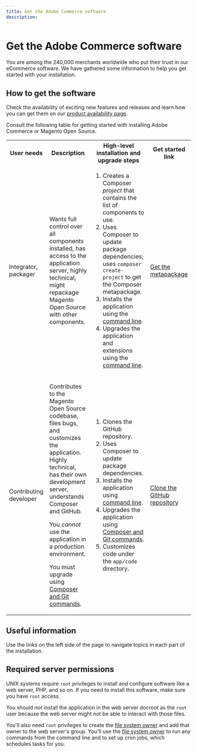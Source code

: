 ```yaml
---
title: Get the Adobe Commerce software
description:
---
```


# Get the Adobe Commerce software

You are among the 240,000 merchants worldwide who put their trust in our eCommerce software. We have gathered some information to help you get started with your installation.

## How to get the software

Check the availability of exciting new features and releases and learn how you can get them on our [product availability page](https://devdocs.magento.com/release/availability.html).

Consult the following table for getting started with installing Adobe Commerce or Magento Open Source.

<table>
    <tbody>
        <tr>
            <th>User needs</th>
            <th>Description</th>
            <th>High-level installation and upgrade steps</th>
            <th>Get started link</th>
        </tr>
    <tr>
        <td><p>Integrator, packager</p></td>
        <td><p>Wants full control over all components installed, has access to the application server, highly technical, might repackage Magento Open Source with other components.</p>
        </td>
        <td><ol><li>Creates a Composer <em>project</em> that contains the list of components to use.</li>
            <li>Uses Composer to update package dependencies; uses <code>composer create-project</code> to get the Composer metapackage.</li>
            <li>Installs the application using the <a href="../advanced.md">command line</a>.</li>
        <li>Upgrades the application and extensions using the  <a href="../../upgrade/implementation/perform-upgrade.md">command line</a>.</li></ol></td>
        <td><p><a href="../composer.md">Get the metapackage</a></p></td>
    </tr>
    <tr>
        <td><p>Contributing developer</p></td>
        <td><p>Contributes to the Magento Open Source codebase, files bugs, and customizes the application. Highly technical, has their own development server, understands Composer and GitHub.</p>
            <p>You <em>cannot</em> use the application in a production environment.</p>
      <p>You must upgrade using <a href="../../upgrade/developer/git-installs.md">Composer and Git commands</a>.</p></td>
        <td><ol><li>Clones the GitHub repository.</li>
            <li>Uses Composer to update package dependencies.</li>
            <li>Installs the application using <a href="../advanced.md">command line</a>.</li>
            <li>Upgrades the application using <a href="../../upgrade/developer/git-installs.md">Composer and Git commands</a>.</li>
            <li>Customizes code under the <code>app/code</code> directory.</li></ol></td>
        <td><p><a href="https://developer.adobe.com/commerce/contributor/guides/install/clone-repository/">Clone the GitHub repository</a></p></td>
    </tr>
    </tbody>
</table>

## Useful information

Use the links on the left side of the page to navigate topics in each part of the installation.

## Required server permissions

UNIX systems require `root` privileges to install and configure software like a web server, PHP, and so on. If you need to install this software, make sure you have `root` access.

You should *not* install the application in the web server docroot as the `root` user because the web server might not be able to interact with those files.

You'll also need `root` privileges to create the [file system owner](file-system/overview.md) and add that owner to the web server's group. You'll use the [file system owner](https://glossary.magento.com/magento-file-system-owner) to run any commands from the command line and to set up cron jobs, which schedules tasks for you.
